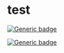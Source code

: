 # test
[![Generic badge](https://img.shields.io/badge/Tags-form-blue.svg)](https://ja.wordpress.org/plugins/search/form/)

[![Generic badge](https://img.shields.io/badge/Donate%20link-https%3A%2F%2Fmunyagu.com%2Fdonate%2F-blue.svg)](https://munyagu.com/donate/)

